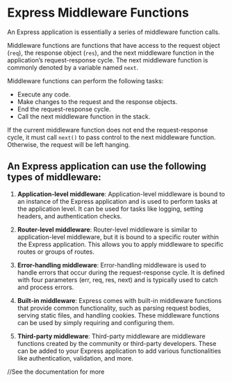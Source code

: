 # Express Middleware Functions

An Express application is essentially a series of middleware function calls.

Middleware functions are functions that have access to the request object (`req`), the response object (`res`), and the next middleware function in the application’s request-response cycle. The next middleware function is commonly denoted by a variable named `next`.

Middleware functions can perform the following tasks:

- Execute any code.
- Make changes to the request and the response objects.
- End the request-response cycle.
- Call the next middleware function in the stack.

If the current middleware function does not end the request-response cycle, it must call `next()` to pass control to the next middleware function. Otherwise, the request will be left hanging.

## An Express application can use the following types of middleware:

1. **Application-level middleware**: Application-level middleware is bound to an instance of the Express application and is used to perform tasks at the application level. It can be used for tasks like logging, setting headers, and authentication checks.

2. **Router-level middleware**: Router-level middleware is similar to application-level middleware, but it is bound to a specific router within the Express application. This allows you to apply middleware to specific routes or groups of routes.

3. **Error-handling middleware**: Error-handling middleware is used to handle errors that occur during the request-response cycle. It is defined with four parameters (err, req, res, next) and is typically used to catch and process errors.

4. **Built-in middleware**: Express comes with built-in middleware functions that provide common functionality, such as parsing request bodies, serving static files, and handling cookies. These middleware functions can be used by simply requiring and configuring them.

5. **Third-party middleware**: Third-party middleware are middleware functions created by the community or third-party developers. These can be added to your Express application to add various functionalities like authentication, validation, and more.

//See the documentation for more 